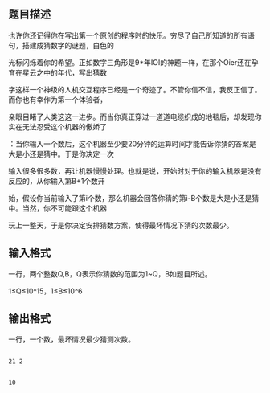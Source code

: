 ## 题目描述

<div>
 <div>
  也许你还记得你在写出第一个原创的程序时的快乐。穷尽了自己所知道的所有语句，搭建成猜数字的谜题，白色的
 </div>
 <div>
  光标闪烁着你的希望。正如数字三角形是9*年IOI的神题一样，在那个Oier还在孕育在星云之中的年代，写出猜数
 </div>
 <div>
  字这样一个神级的人机交互程序已经是一个奇迹了。不管你信不信，我反正信了。而你也有幸作为第一个体验者，
 </div>
 <div>
  亲眼目睹了人类这这一进步。而当你真正穿过一道道电缆织成的地毯后，却发现你实在无法忍受这个机器的傲娇了
 </div>
 <div>
  ：当你输入一个数后，这个机器至少要20分钟的运算时间才能告诉你猜的答案是大是小还是猜中。于是你决定一次
 </div>
 <div>
  输入很多很多数，再让机器慢慢处理。也就是说，开始时对于你的输入机器是没有反应的，从你输入第B+1个数开
 </div>
 <div>
  始，假设你当前输入了第i个数，那么机器会回答你猜的第i-B个数是大是小还是猜中。当然，你不可能跟这个机器
 </div>
 <div>
  玩上一整天，于是你决定安排猜数方案，使得最坏情况下猜的次数最少。
 </div>
</div>
<div></div>
<p></p>

## 输入格式

<div>
 <div>
  一行，两个整数Q,B，Q表示你猜数的范围为1~Q，B如题目所述。
 </div>
 <div>
  1≤Q≤10^15，1≤B≤10^6 
 </div>
</div>
<div></div>
<p></p>

## 输出格式

<p>一行，一个数，最坏情况最少猜测次数。</p>
<p></p>

```input1
21 2
```
```output1
10
```

